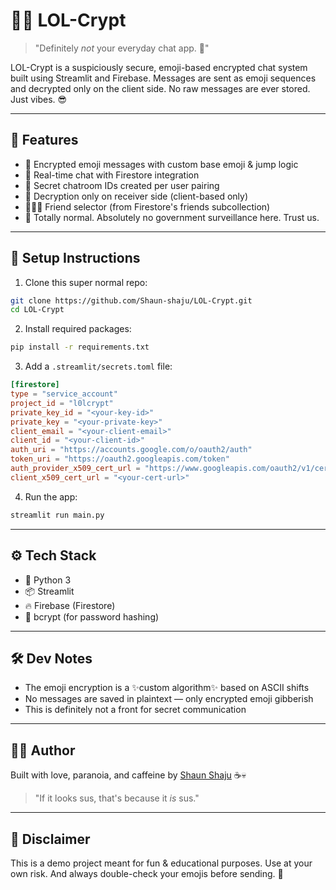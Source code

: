 # 🕵️‍♂️ LOL-Crypt

> "Definitely *not* your everyday chat app. 👀"

LOL-Crypt is a suspiciously secure, emoji-based encrypted chat system built using Streamlit and Firebase. Messages are sent as emoji sequences and decrypted only on the client side. No raw messages are ever stored. Just vibes. 😎

---

## 🚀 Features

- 🔐 Encrypted emoji messages with custom base emoji & jump logic
- 🔄 Real-time chat with Firestore integration
- 🤫 Secret chatroom IDs created per user pairing
- 🧠 Decryption only on receiver side (client-based only)
- 🧍‍♂️👤 Friend selector (from Firestore's friends subcollection)
- 🐸 Totally normal. Absolutely no government surveillance here. Trust us.

---

## 🔧 Setup Instructions

1. Clone this super normal repo:

```bash
git clone https://github.com/Shaun-shaju/LOL-Crypt.git
cd LOL-Crypt
```

2. Install required packages:

```bash
pip install -r requirements.txt
```

3. Add a `.streamlit/secrets.toml` file:

```toml
[firestore]
type = "service_account"
project_id = "l0lcrypt"
private_key_id = "<your-key-id>"
private_key = "<your-private-key>"
client_email = "<your-client-email>"
client_id = "<your-client-id>"
auth_uri = "https://accounts.google.com/o/oauth2/auth"
token_uri = "https://oauth2.googleapis.com/token"
auth_provider_x509_cert_url = "https://www.googleapis.com/oauth2/v1/certs"
client_x509_cert_url = "<your-cert-url>"
```

4. Run the app:

```bash
streamlit run main.py
```

---

## ⚙️ Tech Stack

- 🐍 Python 3
- 📦 Streamlit
- 🔥 Firebase (Firestore)
- 🧂 bcrypt (for password hashing)

---

## 🛠️ Dev Notes

- The emoji encryption is a ✨custom algorithm✨ based on ASCII shifts
- No messages are saved in plaintext — only encrypted emoji gibberish
- This is definitely not a front for secret communication

---

## 🧙‍♂️ Author

Built with love, paranoia, and caffeine by [Shaun Shaju](https://github.com/Shaun-shaju) ☕💀

> "If it looks sus, that's because it *is* sus."

---

## 📌 Disclaimer

This is a demo project meant for fun & educational purposes. Use at your own risk. And always double-check your emojis before sending. 🧐

